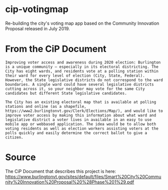 # cip-votingmap
Re-building the city's voting map app based on the Community Innovation Proposal released in July 2019.

# From the CiP Document
`Improving voter access and awareness during 2020 election: Burlington is a unique community – especially in its electoral districting. The City has eight wards, and residents vote at a polling station within their ward for every level of election (City, State, Federal). However, the State legislative districts do not correspond to the ward boundaries. A single ward could have several legislative districts cutting across it, so your neighbor may vote for the same City candidates but different State legislative candidates.`

`The City has an existing electoral map that is available at polling stations and online (as a shapefile, https://www2.burlingtonvt.gov/Clerk/Elections/Map/), and would like to improve voter access by making this information about what ward and legislative district a voter lives in available in an easy to use mobile app or webbased application. The idea would be to allow both voting residents as well as election workers assisting voters at the polls quickly and easily determine the correct ballot to give a citizen.`

# Source
The CiP Document that describes this project is here: https://www.burlingtonvt.gov/sites/default/files/Smart%20City%20Community%20Innovation%20Proposal%20%28Phase%201%29.pdf

